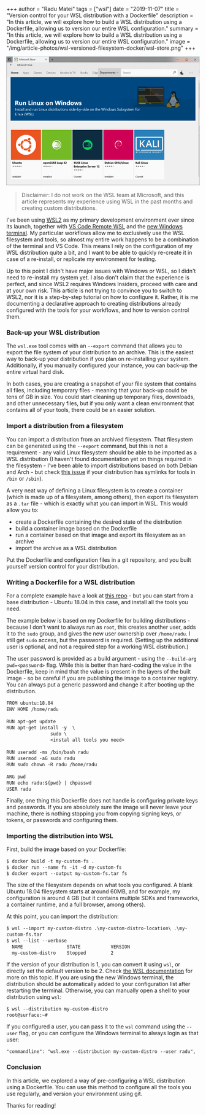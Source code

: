+++
author = "Radu Matei"
tags = ["wsl"]
date = "2019-11-07"
title = "Version control for your WSL distribution with a Dockerfile"
description = "In this article, we will explore how to build a WSL distribution using a Dockerfile, allowing us to version our entire WSL configuration."
summary = "In this article, we will explore how to build a WSL distribution using a Dockerfile, allowing us to version our entire WSL configuration."
image = "/img/article-photos/wsl-versioned-filesystem-docker/wsl-store.png"
+++

![](/img/article-photos/wsl-versioned-filesystem-docker/wsl-store.png)

> Disclaimer: I do not work on the WSL team at Microsoft, and this article
> represents my experience using WSL in the past months and creating custom
> distributions.

I've been using [WSL2][install-wsl2] as my primary development environment ever
since its launch, together with [VS Code Remote WSL][remote-wsl] and the [new
Windows terminal][terminal]. My particular workflows allow me to exclusively use
the WSL filesystem and tools, so almost my entire work happens to be a
combination of the terminal and VS Code. This means I rely on the configuration
of my WSL distribution quite a bit, and I want to be able to quickly re-create
it in case of a re-install, or replicate my environment for testing.

Up to this point I didn't have major issues with Windows or WSL, so I didn't
need to re-install my system yet. I also don't claim that the experience is
perfect, and since WSL2 requires Windows Insiders, proceed with care and at your
own risk. This article is not trying to convince you to switch to WSL2, nor it
is a step-by-step tutorial on how to configure it. Rather, it is me documenting
a declarative approach to creating distributions already configured with the
tools for your workflows, and how to version control them.

### Back-up your WSL distribution

The `wsl.exe` tool comes with an `--export` command that allows you to export
the file system of your distribution to an archive. This is the easiest way to
back-up your distribution if you plan on re-installing your system.
Additionally, if you manually configured your instance, you can back-up the
entire virtual hard disk.

In both cases, you are creating a snapshot of your file system that contains all
files, including temporary files - meaning that your back-up could be tens of GB
in size. You could start cleaning up temporary files, downloads, and other
unnecessary files, but if you only want a clean environment that contains all of
your tools, there could be an easier solution.

### Import a distribution from a filesystem

You can import a distribution from an archived filesystem. That filesystem can
be generated using the `--export` command, but this is not a requirement - any
valid Linux filesystem should be able to be imported as a WSL distribution (I
haven't found documentation yet on things required in the filesystem - I've been
able to import distributions based on both Debian and Arch - but check [this
issue][wsl-symlink-issue] if your distribution has symlinks for tools in `/bin`
or `/sbin`).

A very neat way of defining a Linux filesystem is to create a container (which
is made up of a filesystem, among others), then export its filesystem as a
`.tar` file - which is exactly what you can import in WSL. This would allow you
to:

- create a Dockerfile containing the desired state of the distribution
- build a container image based on the Dockerfile
- run a container based on that image and export its filesystem as an archive
- import the archive as a WSL distribution

Put the Dockerfile and configuration files in a git repository, and you built
yourself version control for your distribution.

### Writing a Dockerfile for a WSL distribution

For a complete example have a look at [this repo][dockerfile] - but you can
start from a base distribution - Ubuntu 18.04 in this case, and install all the
tools you need.

The example below is based on my Dockerfile for building distributions - because
I don't want to always run as `root`, this creates another user, adds it to the
`sudo` group, and gives the new user ownership over `/home/radu`. I still get
`sudo` access, but the password is required. (Setting up the additional user is
optional, and not a required step for a working WSL distribution.)

The user password is provided as a build argument - using the
`--build-arg pwd=<password>` flag. While this is better than hard-coding the
value in the Dockerfile, keep in mind that the value is present in the layers of
the built image - so be careful if you are publishing the image to a container
registry. You can always put a generic password and change it after booting up
the distribution.

```
FROM ubuntu:18.04
ENV HOME /home/radu

RUN apt-get update
RUN apt-get install -y  \
                sudo \
                <instal all tools you need>

RUN useradd -ms /bin/bash radu
RUN usermod -aG sudo radu
RUN sudo chown -R radu /home/radu

ARG pwd
RUN echo radu:${pwd} | chpasswd
USER radu
```

Finally, one thing this Dockerfile does not handle is configuring private keys
and passwords. If you are absolutely sure the image will never leave your
machine, there is nothing stopping you from copying signing keys, or tokens, or
passwords and configuring them.

### Importing the distribution into WSL

First, build the image based on your Dockerfile:

```
$ docker build -t my-custom-fs .
$ docker run --name fs -it -d my-custom-fs
$ docker export --output my-custom-fs.tar fs
```

The size of the filesystem depends on what tools you configured. A blank Ubuntu
18.04 filesystem starts at around 60MB, and for example, my configuration is
around 4 GB (but it contains multiple SDKs and frameworks, a container runtime,
and a full browser, among others).

At this point, you can import the distribution:

```
$ wsl --import my-custom-distro .\my-custom-distro-location\ .\my-custom-fs.tar
$ wsl --list --verbose
  NAME                STATE           VERSION
  my-custom-distro    Stopped         2
```

If the version of your distribution is 1, you can convert it using `wsl`, or
directly set the default version to be 2. Check [the WSL
documentation][set-default] for more on this topic. If you are using the new
Windows terminal, the distribution should be automatically added to your
configuration list after restarting the terminal. Otherwise, you can manually
open a shell to your distribution using `wsl`:

```
$ wsl --distribution my-custom-distro
root@surface:~#
```

If you configured a user, you can pass it to the `wsl` command using the
`--user` flag, or you can configure the Windows terminal to always login as that
user:

```
"commandline": "wsl.exe --distribution my-custom-distro --user radu",
```

### Conclusion

In this article, we explored a way of pre-configuring a WSL distribution using a
Dockerfile. You can use this method to configure all the tools you use
regularly, and version your environment using git.

Thanks for reading!

[install-wsl2]: https://docs.microsoft.com/en-us/windows/wsl/wsl2-install
[terminal]: https://github.com/microsoft/terminal
[remote-wsl]: https://code.visualstudio.com/docs/remote/wsl
[backup-discussion]: https://github.com/microsoft/WSL/issues/2955
[export-article]:
  https://winaero.com/blog/export-import-wsl-linux-distro-windows-10/
[docker-export]: https://docs.docker.com/engine/reference/commandline/export/
[wsl-symlink-issue]:
  https://github.com/microsoft/WSL/issues/4371#issuecomment-521107556
[dockerfile]: https://github.com/radu-matei/dotfiles/blob/master/Dockerfile
[set-default]:
  https://docs.microsoft.com/en-us/windows/wsl/wsl2-install#set-a-distro-to-be-backed-by-wsl-2-using-the-command-line
